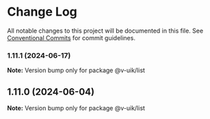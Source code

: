 # Change Log

All notable changes to this project will be documented in this file.
See [Conventional Commits](https://conventionalcommits.org) for commit guidelines.

### 1.11.1 (2024-06-17)

**Note:** Version bump only for package @v-uik/list





## 1.11.0 (2024-06-04)

**Note:** Version bump only for package @v-uik/list
